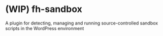 # (WIP) fh-sandbox
A plugin for detecting, managing and running source-controlled sandbox scripts in the WordPress environment
